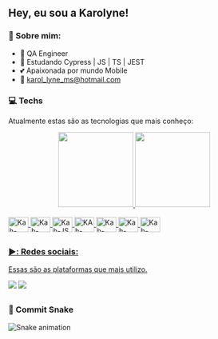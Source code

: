 ## Hey, eu sou a Karolyne!


### :book: Sobre mim:
- 🧪 QA Engineer 
- 🌱 Estudando Cypress | JS | TS | JEST 
- 💕 Apaixonada por mundo Mobile 
- 📧 karol_lyne_ms@hotmail.com



### :computer:  Techs
Atualmente estas são as tecnologias que mais conheço:

<div align="center">
  <a href="https://github.com/KarolyneMachado">
  <img height="150em" src="https://github-readme-stats.vercel.app/api?username=KarolyneMachado&show_icons=true&theme=dracula&include_all_commits=true&count_private=true"/>
  <img height="150em" src="https://github-readme-stats.vercel.app/api/top-langs/?username=KarolyneMachado&layout=compact&langs_count=7&theme=dracula"/>

</div>
  <div style="display: inline_block"><br>
  <img align="center" alt="Kah-CSS" height="30" width="40" src="https://cdn.jsdelivr.net/gh/devicons/devicon/icons/css3/css3-original.svg">
  <img align="center" alt="Kah-HTML" height="30" width="40" src="https://cdn.jsdelivr.net/gh/devicons/devicon/icons/html5/html5-original.svg">
  <img align="center" alt="Kah-JS" height="30" width="40" src="https://cdn.jsdelivr.net/gh/devicons/devicon/icons/javascript/javascript-original.svg">
  <img align="center" alt="KAh-node" height="30" width="40" src="https://cdn.jsdelivr.net/gh/devicons/devicon/icons/nodejs/nodejs-original.svg">
  <img align="center" alt="Kah-react" height="30" width="40" src="https://cdn.jsdelivr.net/gh/devicons/devicon/icons/react/react-original.svg">
  <img align="center" alt="Kah-vscode" height="30" width="40" src="https://cdn.jsdelivr.net/gh/devicons/devicon/icons/vscode/vscode-original.svg"> 
  <img align="center" alt="Kah-boots" height="30" width="40" src="https://cdn.jsdelivr.net/gh/devicons/devicon/icons/tailwindcss/tailwindcss-plain.svg"/>

</div>
  
##

### ▶️:  Redes sociais:
Essas são as plataformas que mais utilizo.
  
 <div> 
    <a href="https://www.instagram.com/machado_lyne/" target="_blank"><img src="https://img.shields.io/badge/-Instagram-%23E4405F?style=for-the-badge&logo=instagram&logoColor=white" target="_blank"></a>
    <a href="https://www.linkedin.com/in/karolyne-machado/" target="_blank"><img src="https://img.shields.io/badge/LinkedIn-0077B5?style=for-the-badge&logo=linkedin&logoColor=white">     </a> 
  
 ##
 ### :snake:  Commit Snake
   
   ![Snake animation](https://github.com/KarolyneMachado/blob/output/github-contribution-grid-snake.svg)
   
</div>

